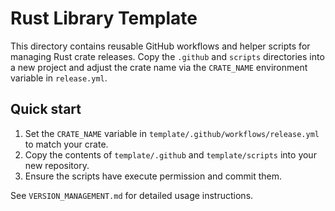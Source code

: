 # Rust Library Template

This directory contains reusable GitHub workflows and helper scripts for managing
Rust crate releases. Copy the `.github` and `scripts` directories into a new
project and adjust the crate name via the `CRATE_NAME` environment variable in
`release.yml`.

## Quick start
1. Set the `CRATE_NAME` variable in `template/.github/workflows/release.yml` to
   match your crate.
2. Copy the contents of `template/.github` and `template/scripts` into your new
   repository.
3. Ensure the scripts have execute permission and commit them.

See `VERSION_MANAGEMENT.md` for detailed usage instructions.
